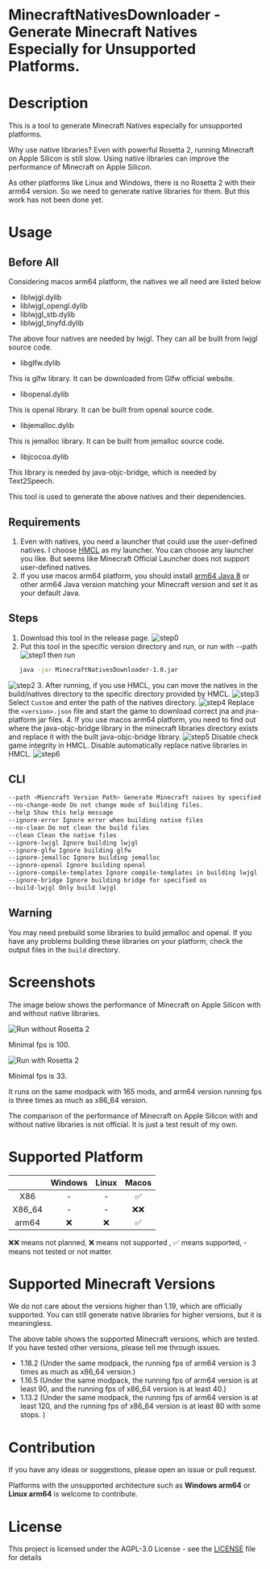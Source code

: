 # MinecraftNativesDownloader - Generate Minecraft Natives Especially for Unsupported Platforms.

# Description

This is a tool to generate Minecraft Natives especially for unsupported platforms.

Why use native libraries? Even with powerful Rosetta 2, running Minecraft on Apple Silicon is still slow. Using native libraries can improve the performance of Minecraft on Apple Silicon.

As other platforms like Linux and Windows, there is no Rosetta 2 with their arm64 version. So we need to generate native libraries for them. But this work has not been done yet.

# Usage

## Before All

Considering macos arm64 platform, the natives we all need are listed below

- liblwjgl.dylib 
- liblwjgl_opengl.dylib
- liblwjgl_stb.dylib
- liblwjgl_tinyfd.dylib

The above four natives are needed by lwjgl. They can all be built from lwjgl source code.

- libglfw.dylib

This is glfw library. It can be downloaded from Glfw official website.

- libopenal.dylib

This is openal library. It can be built from openal source code.

- libjemalloc.dylib

This is jemalloc library. It can be built from jemalloc source code.

- libjcocoa.dylib

This library is needed by java-objc-bridge, which is needed by Text2Speech.

This tool is used to generate the above natives and their dependencies.

## Requirements

1. Even with natives, you need a launcher that could use the user-defined natives. I choose [HMCL](https://github.com/huanghongxun/HMCL) as my launcher. You can choose any launcher you like. But seems like Minecraft Official Launcher does not support user-defined natives.
2. If you use macos arm64 platform, you should install [arm64 Java 8](https://www.azul.com/downloads/) or other arm64 Java version matching your Minecraft version and set it as your default Java.

## Steps

1. Download this tool in the release page.
![step0](step0.png)
2. Put this tool in the specific version directory and run, or run with --path <Miencraft Version Path>
![step1](step1.jpg)
then run
```bash
   java -jar MinecraftNativesDownloader-1.0.jar
```
![step2](step2.jpg)
3. After running, if you use HMCL, you can move the natives in the build/natives directory to the specific directory provided by HMCL.
![step3](step3.jpg)
Select `Custom` and enter the path of the natives directory.
![step4](step4.png)
Replace the `<version>.json` file and start the game to download correct jna and jna-platform jar files.
4. If you use macos arm64 platform, you need to find out where the java-objc-bridge library in the minecraft libraries directory exists and replace it with the built java-objc-bridge library.
![step5](step5.png)
Disable check game integrity in HMCL. Disable automatically replace native libraries in HMCL.
![step6](step6.png)
## CLI

```bash
--path <Miencraft Version Path> Generate Minecraft naives by specified Minecraft version path
--no-change-mode Do not change mode of building files.
--help Show this help message
--ignore-error Ignore error when building native files
--no-clean Do not clean the build files
--clean Clean the native files
--ignore-lwjgl Ignore building lwjgl
--ignore-glfw Ignore building glfw
--ignore-jemalloc Ignore building jemalloc
--ignore-openal Ignore building openal
--ignore-compile-templates Ignore compile-templates in building lwjgl
--ignore-bridge Ignore building bridge for specified os
--build-lwjgl Only build lwjgl
```

## Warning

You may need prebuild some libraries to build jemalloc and openal. If you have any problems building these libraries on your platform, check the output files in the `build` directory.

# Screenshots

The image below shows the performance of Minecraft on Apple Silicon with and without native libraries.

![Run without Rosetta 2](macos_arm64.png)

Minimal fps is 100.

![Run with Rosetta 2](macos_x86_64.png)

Minimal fps is 33.

It runs on the same modpack with 165 mods, and arm64 version running fps is three times as much as x86_64 version.

The comparison of the performance of Minecraft on Apple Silicon with and without native libraries is not official. It is just a test result of my own.

# Supported Platform

|        | Windows | Linux | Macos  |
|:------:|:-------:|:-----:|:------:|
|  X86   |    -    |   -   |   ✅    |
| X86_64 |    -    |   -   |   ❌❌   |
| arm64  |    ❌    |   ❌   |   ✅    |

❌❌ means not planned,
❌ means not supported , ✅ means supported, - means not tested or not matter.

# Supported Minecraft Versions

We do not care about the versions higher than 1.19, which are officially supported. You can still generate native libraries for higher versions, but it is meaningless.

The above table shows the supported Minecraft versions, which are tested.
If you have tested other versions, please tell me through issues.

- 1.18.2 (Under the same modpack, the running fps of arm64 version is 3 times as much as x86_64 version.)
- 1.16.5 (Under the same modpack, the running fps of arm64 version is at least 90, and the running fps of x86_64 version is at least 40.)
- 1.13.2 (Under the same modpack, the running fps of arm64 version is at least 120, and the running fps of x86_64 version is at least 80 with some stops. )

# Contribution

If you have any ideas or suggestions, please open an issue or pull request.

Platforms with the unsupported architecture such as **Windows arm64** or **Linux arm64** is welcome to contribute.

# License

This project is licensed under the AGPL-3.0 License - see the [LICENSE](LICENSE) file for details